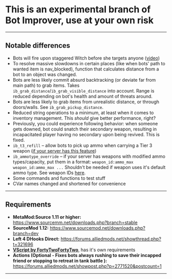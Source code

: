 # This is an experimental branch of Bot Improver, use at your own risk
---
## Notable differences
- Bots will fire upon staggered Witch before she targets anyone ([video](https://youtu.be/jGsh1iDgqBw?t=11))
- To resolve massive slowdowns in certain places (like when bots' path to wanted item is nav_blocked), function that calculates distance from a bot to an object was changed.
- Bots are less likely commit absurd backtracking (or deviate far from main path) to grab items. Takes `ib_grab_distance`/`ib_grab_visible_distance` into account. Range is reduced depending on bot's health and amount of threats around.
- Bots are less likely to grab items from unrealistic distance, or through doors/walls. See `ib_grab_pickup_distance`.
- Reduced string operations to a minimum, at least when it comes to inventory management. This *should* give better performance, right?
- Previously, you could experience following behavior: when someone gets downed, bot could snatch their secondary weapon, resulting in incapacitated player having no secondary upon being revived. This is fixed.
- `ib_t3_refill` – allow bots to pick up ammo when carrying a Tier 3 weapon ([if your server has this feature](https://github.com/LuxLuma/-L4D2-M60_GrenadeLauncher_patches))
- `ib_ammotype_override` – if your server has weapons with modified ammo types/capacity, put them in a format: `weapon_id:ammo_max weapon_id:ammo_max ...` Shouldn't be needed if weapon uses it's default ammo type. See weapon IDs [here](https://github.com/SilvDev/Left4DHooks/blob/e10791726db1d18818ed23faa6878fcfeeb4845f/sourcemod/scripting/include/left4dhooks_stocks.inc#L1543).
- Some commands and functions to test stuff
- CVar names changed and shortened for convenience
---
## Requirements
- **MetaMod:Source 1.11 or higher:** https://www.sourcemm.net/downloads.php?branch=stable
- **SourceMod 1.12:** https://www.sourcemod.net/downloads.php?branch=dev
- **Left 4 DHooks Direct:** https://forums.alliedmods.net/showthread.php?t=321696
- [**VScript by FortyTwoFortyTwo**](https://github.com/FortyTwoFortyTwo/VScript), has it's own requirements
- **Actions (Optional - Fixes bots always rushing to save their incapped friend or stopping to retreat in tank battle ):** https://forums.alliedmods.net/showpost.php?p=2771520&postcount=1
---
